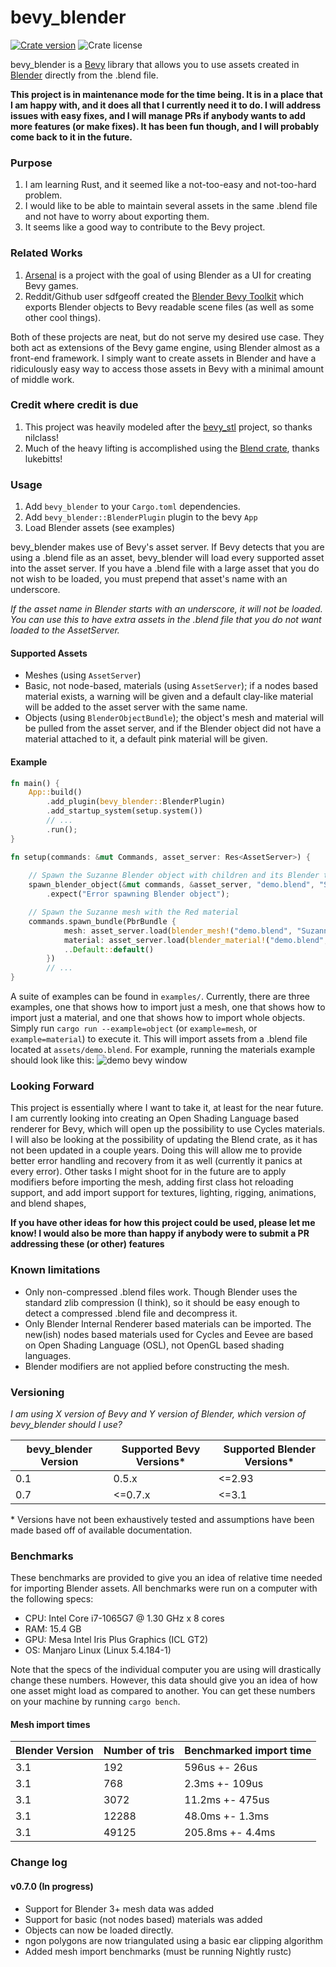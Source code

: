 # bevy_blender

[![Crate version](https://img.shields.io/crates/v/bevy_blender?style=flat-square)](https://crates.io/crates/bevy_blender/) ![Crate license](https://img.shields.io/crates/l/bevy_blender?style=flat-square)

bevy_blender is a [Bevy](https://bevyengine.org) library that allows you to use assets created in [Blender](https://blender.org) directly from the .blend file.

**This project is in maintenance mode for the time being. It is in a place that I am happy with, and it does all that I currently need it to do. I will address issues with easy fixes, and I will manage PRs if anybody wants to add more features (or make fixes). It has been fun though, and I will probably come back to it in the future.**

### Purpose
1) I am learning Rust, and it seemed like a not-too-easy and not-too-hard problem.
1) I would like to be able to maintain several assets in the same .blend file and not have to worry about exporting them.
1) It seems like a good way to contribute to the Bevy project.

### Related Works
1) [Arsenal](https://github.com/katharostech/arsenal) is a project with the goal of using Blender as a UI for creating Bevy games.
1) Reddit/Github user sdfgeoff created the [Blender Bevy Toolkit](https://www.reddit.com/r/rust_gamedev/comments/mr60x4/my_workflow_for_3d_assets_and_custom_components/) which exports Blender objects to Bevy readable scene files (as well as some other cool things).

Both of these projects are neat, but do not serve my desired use case. They both act as extensions of the Bevy game engine, using Blender almost as a front-end framework. I simply want to create assets in Blender and have a ridiculously easy way to access those assets in Bevy with a minimal amount of middle work.

### Credit where credit is due
1) This project was heavily modeled after the [bevy_stl](https://github.com/nilclass/bevy_stl) project, so thanks nilclass!
1) Much of the heavy lifting is accomplished using the [Blend crate](https://github.com/lukebitts/blend), thanks lukebitts!

### Usage
1) Add `bevy_blender` to your `Cargo.toml` dependencies.
1) Add `bevy_blender::BlenderPlugin` plugin to the bevy `App`
1) Load Blender assets (see examples)

bevy_blender makes use of Bevy's asset server. If Bevy detects that you are using a .blend file as an asset, bevy_blender will load every supported asset into the asset server. If you have a .blend file with a large asset that you do not wish to be loaded, you must prepend that asset's name with an underscore.

*If the asset name in Blender starts with an underscore, it will not be loaded. You can use this to have extra assets in the .blend file that you do not want loaded to the AssetServer.*

#### Supported Assets
* Meshes (using `AssetServer`)
* Basic, not node-based, materials (using `AssetServer`); if a nodes based material exists, a warning will be given and a default clay-like material will be added to the asset server with the same name.
* Objects (using `BlenderObjectBundle`); the object's mesh and material will be pulled from the asset server, and if the Blender object did not have a material attached to it, a default pink material will be given.

#### Example
```rust
fn main() {
    App::build()
        .add_plugin(bevy_blender::BlenderPlugin)
        .add_startup_system(setup.system())
        // ...
        .run();
}

fn setup(commands: &mut Commands, asset_server: Res<AssetServer>) {
    
    // Spawn the Suzanne Blender object with children and its Blender transform
    spawn_blender_object(&mut commands, &asset_server, "demo.blend", "Suzanne", true, None);
        .expect("Error spawning Blender object");

    // Spawn the Suzanne mesh with the Red material
    commands.spawn_bundle(PbrBundle {
            mesh: asset_server.load(blender_mesh!("demo.blend", "Suzanne")),
            material: asset_server.load(blender_material!("demo.blend", "Red")),
            ..Default::default()
        })
        // ...
}
```

A suite of examples can be found in `examples/`. Currently, there are three examples, one that shows how to import just a mesh, one that shows how to import just a material, and one that shows how to import whole objects. Simply run `cargo run --example=object` (or `example=mesh`, or `example=material`) to execute it. This will import assets from a .blend file located at `assets/demo.blend`. For example, running the materials example should look like this:
![demo bevy window](assets/demo_bevy.png "Demo Bevy Window")

### Looking Forward
This project is essentially where I want to take it, at least for the near future. I am currently looking into creating an Open Shading Language based renderer for Bevy, which will open up the possibility to use Cycles materials. I will also be looking at the possibility of updating the Blend crate, as it has not been updated in a couple years. Doing this will allow me to provide better error handling and recovery from it as well (currently it panics at every error). Other tasks I might shoot for in the future are to apply modifiers before importing the mesh, adding first class hot reloading support, and add import support for textures, lighting, rigging, animations, and blend shapes, 

**If you have other ideas for how this project could be used, please let me know! I would also be more than happy if anybody were to submit a PR addressing these (or other) features**

### Known limitations
* Only non-compressed .blend files work. Though Blender uses the standard zlib compression (I think), so it should be easy enough to detect a compressed .blend file and decompress it.
* Only Blender Internal Renderer based materials can be imported. The new(ish) nodes based materials used for Cycles and Eevee are based on Open Shading Language (OSL), not OpenGL based shading languages. 
* Blender modifiers are not applied before constructing the mesh.

### Versioning
*I am using X version of Bevy and Y version of Blender, which version of bevy_blender should I use?*

| bevy_blender Version | Supported Bevy Versions\* | Supported Blender Versions\* |
|----------------------|---------------------------|------------------------------|
| 0.1                  | 0.5.x                     | <=2.93                       |
| 0.7                  | <=0.7.x                   | <=3.1                        |

\* Versions have not been exhaustively tested and assumptions have been made based off of available documentation. 

### Benchmarks
These benchmarks are provided to give you an idea of relative time needed for importing Blender assets. All benchmarks were run on a computer with the following specs:
* CPU: Intel Core i7-1065G7 @ 1.30 GHz x 8 cores
* RAM: 15.4 GB
* GPU: Mesa Intel Iris Plus Graphics (ICL GT2)
* OS: Manjaro Linux (Linux 5.4.184-1)

Note that the specs of the individual computer you are using will drastically change these numbers. However, this data should give you an idea of how one asset might load as compared to another. You can get these numbers on your machine by running `cargo bench`.

#### Mesh import times
| Blender Version | Number of tris | Benchmarked import time |
|-----------------|----------------|-------------------------|
| 3.1             | 192            | 596us +- 26us           |
| 3.1             | 768            | 2.3ms +- 109us          |
| 3.1             | 3072           | 11.2ms +- 475us         |
| 3.1             | 12288          | 48.0ms +- 1.3ms         |
| 3.1             | 49125          | 205.8ms +- 4.4ms        |



### Change log
#### v0.7.0 (In progress)
* Support for Blender 3+ mesh data was added
* Support for basic (not nodes based) materials was added
* Objects can now be loaded directly.
* ngon polygons are now triangulated using a basic ear clipping algorithm
* Added mesh import benchmarks (must be running Nightly rustc)
